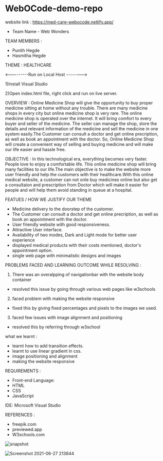 # WebOCode-demo-repo

website link : https://med-care-webocode.netlify.app/
- Team Name - Web Wonders

TEAM MEMBERS :
- Punith Hegde 
- Hasmitha Hegde


THEME : HEALTHCARE


<---------Run on Local Host -------->


1)Install Visual Studio


2)Open index.html file, right click and run on live server.


OVERVIEW :
Online Medicine Shop will give the opportunity to buy proper medicine sitting at home without any trouble. There are many medicine shops in every city but online medicine shop is very rare. The online medicine shop is operated over the internet. It will bring comfort to every buyer and seller of the medicine. The seller can manage the shop, store the details and relevant information of the medicine and sell the medicine in one system easily.The Customer can  consult a doctor and get online precription, as well as book an appointment with the doctor. So, Online Medicine Shop will create a convenient way of selling and buying medicine and will make our life easier and hassle free.


OBJECTIVE :
In this technological era, everything becomes very faster. People love to enjoy a comfortable life. This online medicine shop will bring many facilities to our life.The main objective is to make the website more user friendly and help the customers with their healthcare.With this online medical website, a customer can not onle buy medicines online but also get a consultaion and prescription from Doctor which will make it easier for people and will help them avoid standing in queue at a hospital.


FEATUES / HOW WE JUSTIFY OUR THEME
- Medicine delivery to the doorstep of the customer.
- The Customer can  consult a doctor and get online precription, as well as book an appointment with the doctor.
- User friendly website with good responsiveness.
- Attractive User interface.
- Availability of two modes, Dark and Light mode for better user experience
- displayed medical products with their costs mentioned, doctor's appointment option.
- single web page with minimalistic designs and images



PROBLEMS FACED AND LEARNING OUTCOME WHILE RESOLVING :
1) There was an overalpping of navigationbar with the website body container
- resolved this issue by going through various web pages like w3schools
2) faced problem with making the website responsive
- fixed this by giving fixed percentages and pixels to the images we used.
3) faced few issues with image alignment and positioning
- resolved this by referring through w3school

 what we learnt :
 - learnt how to add transition effects.
 - learnt to use linear gradient in css.
 - image positioning and alignment
 - making the website responsive
 

REQUIREMENTS :
- Front-end Language:
- HTML
- CSS
- JavaScript

IDE: Microsoft Visual Studio

REFERENCES :
- freepik.com 
- previewed.app
- W3schools.com

![snapshot](https://user-images.githubusercontent.com/58084673/123555078-1e1f3400-d7a1-11eb-948c-30afcb6c234e.png)

![Screenshot 2021-06-27 213844](https://user-images.githubusercontent.com/58084673/123554823-8705ac80-d79f-11eb-8137-7deabe1759f5.png)
